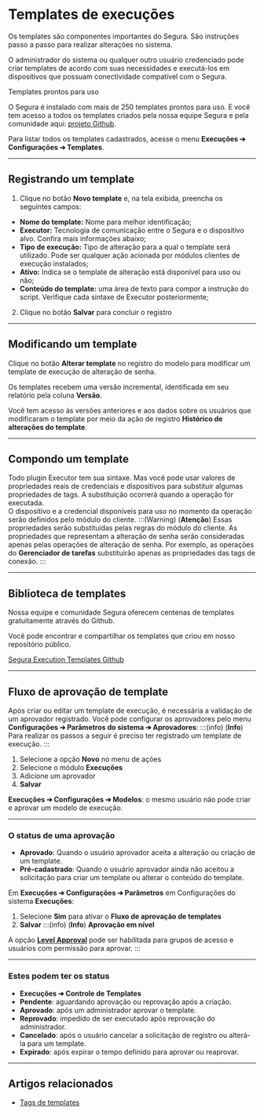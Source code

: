 # Templates de execuções

Os templates são componentes importantes do Segura. São instruções passo a passo para realizar alterações no sistema.

O administrador do sistema ou qualquer outro usuário credenciado pode criar templates de acordo com suas necessidades e executá-los em dispositivos que possuam conectividade compatível com o Segura.

Templates prontos para uso

O Segura é instalado com mais de 250 templates prontos para uso. E você tem acesso a todos os templates criados pela nossa equipe Segura e pela comunidade aqui: [projeto Github](https://github.com/Segura/execution-templates).

Para listar todos os templates cadastrados, acesse o menu **Execuções ➔ Configurações ➔ Templates**.

---

## **Registrando um template**

1. Clique no botão **Novo template** e, na tela exibida, preencha os seguintes campos:  
* **Nome do template:** Nome para melhor identificação;  
* **Executor:** Tecnologia de comunicação entre o Segura e o dispositivo alvo. Confira mais informações abaixo;  
* **Tipo de execução:** Tipo de alteração para a qual o template será utilizado. Pode ser qualquer ação acionada por módulos clientes de execução instalados;  
* **Ativo:** Indica se o template de alteração está disponível para uso ou não;  
* **Conteúdo do template:** uma área de texto para compor a instrução do script. Verifique cada sintaxe de Executor posteriormente;  
2. Clique no botão **Salvar** para concluir o registro

---

## **Modificando um template**

Clique no botão **Alterar template** no registro do modelo para modificar um template de execução de alteração de senha.

Os templates recebem uma versão incremental, identificada em seu relatório pela coluna **Versão**.

Você tem acesso às versões anteriores e aos dados sobre os usuários que modificaram o template por meio da ação de registro **Histórico de alterações do template**.

---

## **Compondo um template**

Todo plugin Executor tem sua sintaxe. Mas você pode usar valores de propriedades reais de credenciais e dispositivos para substituir algumas propriedades de tags. A substituição ocorrerá quando a operação for executada.  
O dispositivo e a credencial disponíveis para uso no momento da operação serão definidos pelo módulo do cliente.
:::(Warning) (**Atenção**)
 Essas propriedades serão substituídas pelas regras do módulo do cliente. As propriedades que representam a alteração de senha serão consideradas apenas pelas operações de alteração de senha. Por exemplo, as operações do **Gerenciador de tarefas** substituirão apenas as propriedades das tags de conexão.
:::

---

## **Biblioteca de templates**

Nossa equipe e comunidade Segura oferecem centenas de templates gratuitamente através do Github.

Você pode encontrar e compartilhar os templates que criou em nosso repositório público.

[Segura Execution Templates Github](https://github.com/Segura/execution-templates)

---

## **Fluxo de aprovação de template**

Após criar ou editar um template de execução, é necessária a validação de um aprovador registrado. Você pode configurar os aprovadores pelo menu **Configurações ➔ Parâmetros do sistema ➔ Aprovadores**:
:::(info) (**Info**)
Para realizar os passos a seguir é preciso ter registrado um template de execução.
:::

1. Selecione a opção **Novo** no menu de ações  
2. Selecione o módulo **Execuções**  
3. Adicione um aprovador  
4. **Salvar**

**Execuções ➔ Configurações ➔ Modelos**: o mesmo usuário não pode criar e aprovar um modelo de execução.

---

### **O status de uma aprovação**

* **Aprovado**: Quando o usuário aprovador aceita a alteração ou criação de um template.  
* **Pré-cadastrado**: Quando o usuário aprovador ainda não aceitou a solicitação para criar um template ou alterar o conteúdo do template.

Em **Execuções ➔ Configurações ➔ Parâmetros** em Configurações do sistema **Execuções**:

1. Selecione **Sim** para ativar o **Fluxo de aprovação de templates**  
2. **Salvar**
:::(info) (**Info**)
**Aprovação em nível**

A opção [**Level Approval**](https://docs.Segura.io/v4/docs/pt/pam-access-workflow) pode ser habilitada para grupos de acesso e usuários com permissão para aprovar.
:::

---

### **Estes podem ter os status**

* **Execuções ➔ Controle de Templates**  
* **Pendente**: aguardando aprovação ou reprovação após a criação.  
* **Aprovado**: após um administrador aprovar o template.  
* **Reprovado**: impedido de ser executado após reprovação do administrador.  
* **Cancelado**: após o usuário cancelar a solicitação de registro ou alterá-la para um template.  
* **Expirado**: após expirar o tempo definido para aprovar ou reaprovar.

---

## **Artigos relacionados**

* [Tags de templates](https://docs.Segura.io/v4/docs/pt/execution-template-tags)

